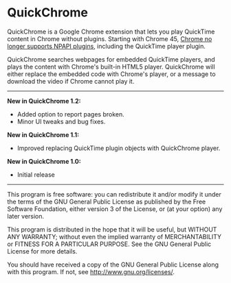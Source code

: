 QuickChrome
================
QuickChrome is a Google Chrome extension that lets you play QuickTime content in Chrome without plugins. Starting with Chrome 45, [Chrome no longer supports NPAPI plugins](https://support.google.com/chrome/answer/6213033?hl=en), including the QuickTime player plugin.

QuickChrome searches webpages for embedded QuickTime players, and plays the content with Chrome's built-in HTML5 player. QuickChrome will either replace the embedded code with Chrome's player, or a message to download the video if Chrome cannot play it.

---------------------------------------------------------
__New in QuickChrome 1.2:__
* Added option to report pages broken.
* Minor UI tweaks and bug fixes.

__New in QuickChrome 1.1:__
* Improved replacing QuickTime plugin objects with QuickChrome player.

__New in QuickChrome 1.0:__
* Initial release

---------------------------------------------------------

This program is free software: you can redistribute it and/or modify
it under the terms of the GNU General Public License as published by
the Free Software Foundation, either version 3 of the License, or
(at your option) any later version.

This program is distributed in the hope that it will be useful,
but WITHOUT ANY WARRANTY; without even the implied warranty of
MERCHANTABILITY or FITNESS FOR A PARTICULAR PURPOSE.  See the
GNU General Public License for more details.

You should have received a copy of the GNU General Public License
along with this program.  If not, see <http://www.gnu.org/licenses/>.
